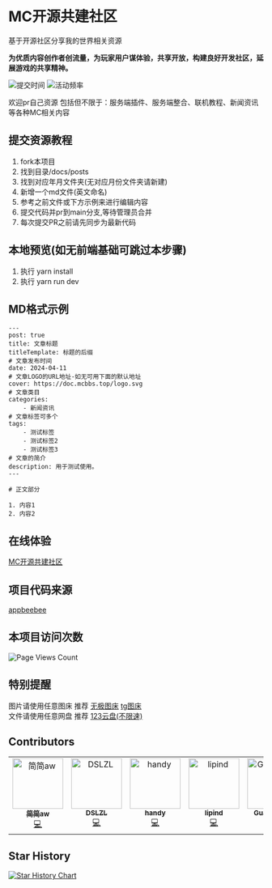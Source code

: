 # MC开源共建社区

基于开源社区分享我的世界相关资源

**为优质内容创作者创流量，为玩家用户谋体验，共享开放，构建良好开发社区，延展游戏的共享精神。**

![提交时间](https://img.shields.io/github/last-commit/handy-git/mc-open-bbs?label=%E6%9B%B4%E6%96%B0%E4%BA%8E&style=flat-square)
![活动频率](https://img.shields.io/github/commit-activity/m/handy-git/mc-open-bbs?label=%E6%9B%B4%E6%96%B0%E9%A2%91%E7%8E%87&logo=github&style=flat-square)

欢迎pr自己资源 包括但不限于：服务端插件、服务端整合、联机教程、新闻资讯等各种MC相关内容

## 提交资源教程 

1. fork本项目
2. 找到目录/docs/posts
3. 找到对应年月文件夹(无对应月份文件夹请新建)
4. 新增一个md文件(英文命名)
5. 参考之前文件或下方示例来进行编辑内容
6. 提交代码并pr到main分支,等待管理员合并
7. 每次提交PR之前请先同步为最新代码

## 本地预览(如无前端基础可跳过本步骤)

1. 执行 yarn install
2. 执行 yarn run dev

## MD格式示例

```text
---
post: true
title: 文章标题
titleTemplate: 标题的后缀
# 文章发布时间
date: 2024-04-11
# 文章LOGO的URL地址-如无可用下面的默认地址
cover: https://doc.mcbbs.top/logo.svg
# 文章类目
categories:
    - 新闻资讯
# 文章标签可多个
tags:
    - 测试标签
    - 测试标签2
    - 测试标签3
# 文章的简介
description: 用于测试使用。
---

# 正文部分

1. 内容1
2. 内容2

```

## 在线体验

[MC开源共建社区](https://doc.mcbbs.top)

## 项目代码来源

[appbeebee](https://github.com/shiheme/appbeebee)

## 本项目访问次数

![Page Views Count](https://badges.toozhao.com/badges/01HWHXWDNMA0GR483MAY46YBWW/green.svg)

## 特别提醒

图片请使用任意图床 推荐 [无极图床](https://img.fastmirror.net/upload)  [tg图床](https://github.com/cf-pages/Telegraph-Image)  
文件请使用任意网盘 推荐 [123云盘(不限速)](https://www.123pan.com)

## Contributors

<!-- ALL-CONTRIBUTORS-LIST:START - Do not remove or modify this section -->
<!-- prettier-ignore-start -->
<!-- markdownlint-disable -->
<table>
  <tbody>
    <tr>
      <td align="center" valign="top" width="14.28%"><a href="https://github.com/jianjianai"><img src="https://avatars.githubusercontent.com/u/59829816?v=4?s=100" width="100px;" alt="简简aw"/><br /><sub><b>简简aw</b></sub></a><br /><a href="#code-jianjianai" title="Code">💻</a></td>
      <td align="center" valign="top" width="14.28%"><a href="https://github.com/DSLZL"><img src="https://avatars.githubusercontent.com/u/92631890?v=4?s=100" width="100px;" alt="DSLZL"/><br /><sub><b>DSLZL</b></sub></a><br /><a href="#code-DSLZL" title="Code">💻</a></td>
      <td align="center" valign="top" width="14.28%"><a href="https://github.com/handy-git"><img src="https://avatars.githubusercontent.com/u/32837980?v=4?s=100" width="100px;" alt="handy"/><br /><sub><b>handy</b></sub></a><br /><a href="#code-handy-git" title="Code">💻</a></td>
      <td align="center" valign="top" width="14.28%"><a href="https://github.com/lipind"><img src="https://avatars.githubusercontent.com/u/98028461?v=4?s=100" width="100px;" alt="lipind"/><br /><sub><b>lipind</b></sub></a><br /><a href="#code-lipind" title="Code">💻</a></td>
      <td align="center" valign="top" width="14.28%"><a href="https://github.com/Guailoudou"><img src="https://avatars.githubusercontent.com/u/108342285?v=4?s=100" width="100px;" alt="Guailoudou"/><br /><sub><b>Guailoudou</b></sub></a><br /><a href="#code-Guailoudou" title="Code">💻</a></td>
      <td align="center" valign="top" width="14.28%"><a href="https://mc.lunadeer.cn"><img src="https://avatars.githubusercontent.com/u/29792376?v=4?s=100" width="100px;" alt="张宇衡"/><br /><sub><b>张宇衡</b></sub></a><br /><a href="#code-ColdeZhang" title="Code">💻</a></td>
      <td align="center" valign="top" width="14.28%"><a href="https://github.com/panpanaw"><img src="https://avatars.githubusercontent.com/u/131033097?v=4?s=100" width="100px;" alt="panpanaw"/><br /><sub><b>panpanaw</b></sub></a><br /><a href="#code-panpanaw" title="Code">💻</a></td>
    </tr>
  </tbody>
</table>

<!-- markdownlint-restore -->
<!-- prettier-ignore-end -->

<!-- ALL-CONTRIBUTORS-LIST:END -->

## Star History

[![Star History Chart](https://api.star-history.com/svg?repos=handy-git/mc-open-bbs&type=Date)](https://star-history.com/#handy-git/mc-open-bbs&Date)

